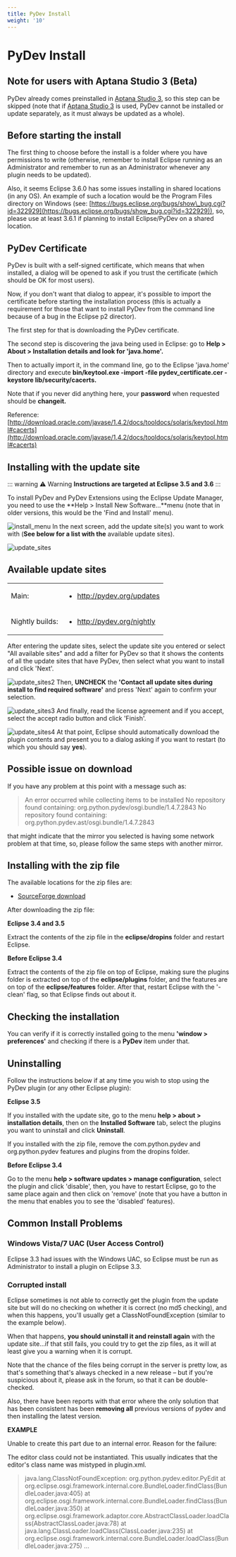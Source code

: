 ```yaml
---
title: PyDev Install
weight: '10'
---
```


# PyDev Install

## Note for users with Aptana Studio 3 (Beta)

PyDev already comes preinstalled in [Aptana Studio 3](http://aptana.com/products/studio3), so this step can be skipped (note that if [Aptana Studio 3](http://aptana.com/products/studio3) is used, PyDev cannot be installed or update separately, as it must always be updated as a whole).

## Before starting the install

The first thing to choose before the install is a folder where you have permissions to write (otherwise, remember to install Eclipse running as an Administrator and remember to run as an Administrator whenever any plugin needs to be updated).

Also, it seems Eclipse 3.6.0 has some issues installing in shared locations (in any OS). An example of such a location would be the Program Files directory on Windows (see: [https://bugs.eclipse.org/bugs/show\_bug.cgi?id=322929](https://bugs.eclipse.org/bugs/show_bug.cgi?id=322929)), so, please use at least 3.6.1 if planning to install Eclipse/PyDev on a shared location.

## PyDev Certificate

PyDev is built with a self-signed certificate, which means that when installed, a dialog will be opened to ask if you trust the certificate (which should be OK for most users).

Now, if you don't want that dialog to appear, it's possible to import the certificate before starting the installation process (this is actually a requirement for those that want to install PyDev from the command line because of a bug in the Eclipse p2 director).

The first step for that is downloading the PyDev certificate.

The second step is discovering the java being used in Eclipse: go to **Help > About > Installation details and look for 'java.home'.**

Then to actually import it, in the command line, go to the Eclipse 'java.home' directory and execute **bin/keytool.exe -import -file pydev\_certificate.cer -keystore lib/security/cacerts.**

Note that if you never did anything here, your **password** when requested should be **changeit.**

Reference: [http://download.oracle.com/javase/1.4.2/docs/tooldocs/solaris/keytool.html#cacerts](http://download.oracle.com/javase/1.4.2/docs/tooldocs/solaris/keytool.html#cacerts)

## Installing with the update site

::: warning ⚠️ Warning
**Instructions are targeted at Eclipse 3.5 and 3.6**
:::

To install PyDev and PyDev Extensions using the Eclipse Update Manager, you need to use the **Help > Install New Software...**menu (note that in older versions, this would be the 'Find and Install' menu).

![install_menu](./install_menu.png)
In the next screen, add the update site(s) you want to work with (**See below for a list with the** available update sites).

![update_sites](./update_sites.png)

## Available update sites

<table class="confluenceTable"><thead class=" "></thead><tfoot class=" "></tfoot><tbody class=" "><tr><td class="confluenceTh" rowspan="1" colspan="1"><p>Main:</p></td><td class="confluenceTd" rowspan="1" colspan="1"><ul class=" "><li class=" "><p><a class="external-link external-link" href="http://pydev.org/updates" target="_blank">http://pydev.org/updates</a></p></li></ul></td></tr><tr><td class="confluenceTh" rowspan="1" colspan="1"><p>Nightly builds:</p></td><td class="confluenceTd" rowspan="1" colspan="1"><ul class=" "><li class=" "><p><a class="external-link external-link" href="http://pydev.org/nightly" target="_blank">http://pydev.org/nightly</a></p></li></ul></td></tr></tbody></table>

After entering the update sites, select the update site you entered or select "All available sites" and add a filter for PyDev so that it shows the contents of all the update sites that have PyDev, then select what you want to install and click 'Next'.

![update_sites2](./update_sites2.png)
Then, **UNCHECK** the **'Contact all update sites during install to find required software'** and press 'Next' again to confirm your selection.

![update_sites3](./update_sites3.png)
And finally, read the license agreement and if you accept, select the accept radio button and click 'Finish'.

![update_sites4](./update_sites4.png)
At that point, Eclipse should automatically download the plugin contents and present you to a dialog asking if you want to restart (to which you should say **yes**).

## Possible issue on download

If you have any problem at this point with a message such as:

> An error occurred while collecting items to be installed
> No repository found containing:
> org.python.pydev/osgi.bundle/1.4.7.2843
> No repository found containing:
> org.python.pydev.ast/osgi.bundle/1.4.7.2843

that might indicate that the mirror you selected is having some network problem at that time, so, please follow the same steps with another mirror.

## Installing with the zip file

The available locations for the zip files are:

* [SourceForge download](http://sourceforge.net/projects/pydev/files/)

After downloading the zip file:

**Eclipse 3.4 and 3.5**

Extract the contents of the zip file in the **eclipse/dropins** folder and restart Eclipse.

**Before Eclipse 3.4**

Extract the contents of the zip file on top of Eclipse, making sure the plugins folder is extracted on top of the **eclipse/plugins** folder, and the features are on top of the **eclipse/features** folder. After that, restart Eclipse with the '-clean' flag, so that Eclipse finds out about it.

## Checking the installation

You can verify if it is correctly installed going to the menu **'window > preferences'** and checking if there is a **PyDev** item under that.

## Uninstalling

Follow the instructions below if at any time you wish to stop using the PyDev plugin (or any other Eclipse plugin):

**Eclipse 3.5**

If you installed with the update site, go to the menu **help > about > installation details**, then on the **Installed Software** tab, select the plugins you want to uninstall and click **Uninstall**.

If you installed with the zip file, remove the com.python.pydev and org.python.pydev features and plugins from the dropins folder.

**Before Eclipse 3.4**

Go to the menu **help > software updates > manage configuration**, select the plugin and click 'disable', then, you have to restart Eclipse, go to the same place again and then click on 'remove' (note that you have a button in the menu that enables you to see the 'disabled' features).

## Common Install Problems

### Windows Vista/7 UAC (User Access Control)

Eclipse 3.3 had issues with the Windows UAC, so Eclipse must be run as Administrator to install a plugin on Eclipse 3.3.

### Corrupted install

Eclipse sometimes is not able to correctly get the plugin from the update site but will do no checking on whether it is correct (no md5 checking), and when this happens, you'll usually get a ClassNotFoundException (similar to the example below).

When that happens, **you should uninstall it and reinstall again** with the update site...if that still fails, you could try to get the zip files, as it will at least give you a warning when it is corrupt.

Note that the chance of the files being corrupt in the server is pretty low, as that's something that's always checked in a new release – but if you're suspicious about it, please ask in the forum, so that it can be double-checked.

Also, there have been reports with that error where the only solution that has been consistent has been **removing all** previous versions of pydev and then installing the latest version.

**EXAMPLE**

Unable to create this part due to an internal error. Reason for the failure:

The editor class could not be instantiated. This usually indicates that the editor's class name was mistyped in plugin.xml.

> java.lang.ClassNotFoundException: org.python.pydev.editor.PyEdit
> at org.eclipse.osgi.framework.internal.core.BundleLoader.findClass(BundleLoader.java:405)
> at org.eclipse.osgi.framework.internal.core.BundleLoader.findClass(BundleLoader.java:350)
> at org.eclipse.osgi.framework.adaptor.core.AbstractClassLoader.loadClass(AbstractClassLoader.java:78)
> at java.lang.ClassLoader.loadClass(ClassLoader.java:235)
> at org.eclipse.osgi.framework.internal.core.BundleLoader.loadClass(BundleLoader.java:275)
> ...

